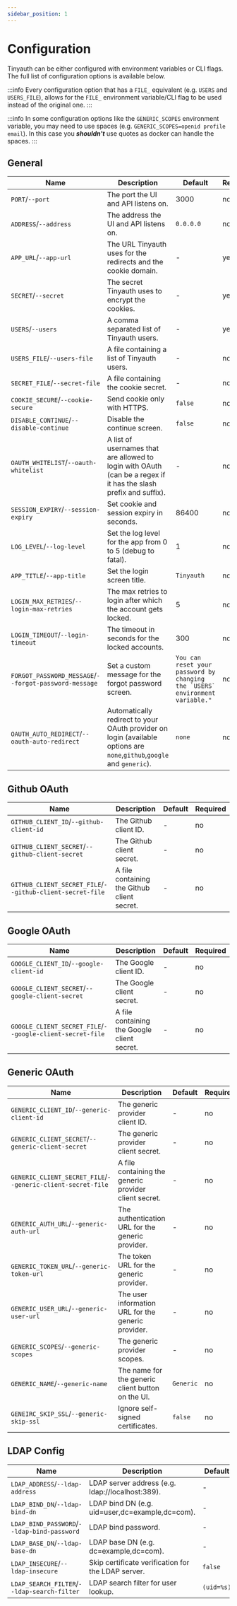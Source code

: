 ```yaml
---
sidebar_position: 1
---
```


# Configuration

Tinyauth can be either configured with environment variables or CLI flags. The full list of configuration options is available below.

:::info
Every configuration option that has a `FILE_` equivalent (e.g. `USERS` and `USERS_FILE`), allows for the `FILE_` environment variable/CLI flag to be used instead of the original one.
:::

:::info
In some configuration options like the `GENERIC_SCOPES` environment variable, you may need to use spaces (e.g. `GENERIC_SCOPES=openid profile email`). In this case you **_shouldn't_** use quotes as docker can handle the spaces.
:::

## General

| Name                                                  | Description                                                                                                            | Default                                                                        | Required |
| ----------------------------------------------------- | ---------------------------------------------------------------------------------------------------------------------- | ------------------------------------------------------------------------------ | -------- |
| `PORT`/`--port`                                       | The port the UI and API listens on.                                                                                    | 3000                                                                           | no       |
| `ADDRESS`/`--address`                                 | The address the UI and API listens on.                                                                                 | `0.0.0.0`                                                                      | no       |
| `APP_URL`/`--app-url`                                 | The URL Tinyauth uses for the redirects and the cookie domain.                                                         | -                                                                              | yes      |
| `SECRET`/`--secret`                                   | The secret Tinyauth uses to encrypt the cookies.                                                                       | -                                                                              | yes      |
| `USERS`/`--users`                                     | A comma separated list of Tinyauth users.                                                                              | -                                                                              | yes      |
| `USERS_FILE`/`--users-file`                           | A file containing a list of Tinyauth users.                                                                            | -                                                                              | no       |
| `SECRET_FILE`/`--secret-file`                         | A file containing the cookie secret.                                                                                   | -                                                                              | no       |
| `COOKIE_SECURE`/`--cookie-secure`                     | Send cookie only with HTTPS.                                                                                           | `false`                                                                        | no       |
| `DISABLE_CONTINUE`/`--disable-continue`               | Disable the continue screen.                                                                                           | `false`                                                                        | no       |
| `OAUTH_WHITELIST`/`--oauth-whitelist`                 | A list of usernames that are allowed to login with OAuth (can be a regex if it has the slash prefix and suffix).       | -                                                                              | no       |
| `SESSION_EXPIRY`/`--session-expiry`                   | Set cookie and session expiry in seconds.                                                                              | 86400                                                                          | no       |
| `LOG_LEVEL`/`--log-level`                             | Set the log level for the app from 0 to 5 (debug to fatal).                                                            | 1                                                                              | no       |
| `APP_TITLE`/`--app-title`                             | Set the login screen title.                                                                                            | `Tinyauth`                                                                     | no       |
| `LOGIN_MAX_RETRIES`/`--login-max-retries`             | The max retries to login after which the account gets locked.                                                          | 5                                                                              | no       |
| `LOGIN_TIMEOUT`/`--login-timeout`                     | The timeout in seconds for the locked accounts.                                                                        | 300                                                                            | no       |
| `FORGOT_PASSWORD_MESSAGE`/`--forgot-password-message` | Set a custom message for the forgot password screen.                                                                   | ``You can reset your password by changing the `USERS` environment variable."`` | no       |
| `OAUTH_AUTO_REDIRECT`/`--oauth-auto-redirect`         | Automatically redirect to your OAuth provider on login (available options are `none`,`github`,`google` and `generic`). | `none`                                                                         | no       |

## Github OAuth

| Name                                                      | Description                                 | Default | Required |
| --------------------------------------------------------- | ------------------------------------------- | ------- | -------- |
| `GITHUB_CLIENT_ID`/`--github-client-id`                   | The Github client ID.                       | -       | no       |
| `GITHUB_CLIENT_SECRET`/`--github-client-secret`           | The Github client secret.                   | -       | no       |
| `GITHUB_CLIENT_SECRET_FILE`/`--github-client-secret-file` | A file containing the Github client secret. | -       | no       |

## Google OAuth

| Name                                                      | Description                                 | Default | Required |
| --------------------------------------------------------- | ------------------------------------------- | ------- | -------- |
| `GOOGLE_CLIENT_ID`/`--google-client-id`                   | The Google client ID.                       | -       | no       |
| `GOOGLE_CLIENT_SECRET`/`--google-client-secret`           | The Google client secret.                   | -       | no       |
| `GOOGLE_CLIENT_SECRET_FILE`/`--google-client-secret-file` | A file containing the Google client secret. | -       | no       |

## Generic OAuth

| Name                                                        | Description                                           | Default   | Required |
| ----------------------------------------------------------- | ----------------------------------------------------- | --------- | -------- |
| `GENERIC_CLIENT_ID`/`--generic-client-id`                   | The generic provider client ID.                       | -         | no       |
| `GENERIC_CLIENT_SECRET`/`--generic-client-secret`           | The generic provider client secret.                   | -         | no       |
| `GENERIC_CLIENT_SECRET_FILE`/`--generic-client-secret-file` | A file containing the generic provider client secret. | -         | no       |
| `GENERIC_AUTH_URL`/`--generic-auth-url`                     | The authentication URL for the generic provider.      | -         | no       |
| `GENERIC_TOKEN_URL`/`--generic-token-url`                   | The token URL for the generic provider.               | -         | no       |
| `GENERIC_USER_URL`/`--generic-user-url`                     | The user information URL for the generic provider.    | -         | no       |
| `GENERIC_SCOPES`/`--generic-scopes`                         | The generic provider scopes.                          | -         | no       |
| `GENERIC_NAME`/`--generic-name`                             | The name for the generic client button on the UI.     | `Generic` | no       |
| `GENEIRC_SKIP_SSL`/`--generic-skip-ssl`                     | Ignore self-signed certificates.                      | `false`   | no       |

## LDAP Config

| Name                                        | Description                                        | Default    | Required |
| ------------------------------------------- | -------------------------------------------------- | ---------- | -------- |
| `LDAP_ADDRESS`/`--ldap-address`             | LDAP server address (e.g. ldap://localhost:389).   | -          | no       |
| `LDAP_BIND_DN`/`--ldap-bind-dn`             | LDAP bind DN (e.g. uid=user,dc=example,dc=com).    | -          | no       |
| `LDAP_BIND_PASSWORD`/`--ldap-bind-password` | LDAP bind password.                                | -          | no       |
| `LDAP_BASE_DN`/`--ldap-base-dn`             | LDAP base DN (e.g. dc=example,dc=com).             | -          | no       |
| `LDAP_INSECURE`/`--ldap-insecure`           | Skip certificate verification for the LDAP server. | `false`    | no       |
| `LDAP_SEARCH_FILTER`/`--ldap-search-filter` | LDAP search filter for user lookup.                | `(uid=%s)` | no       |
